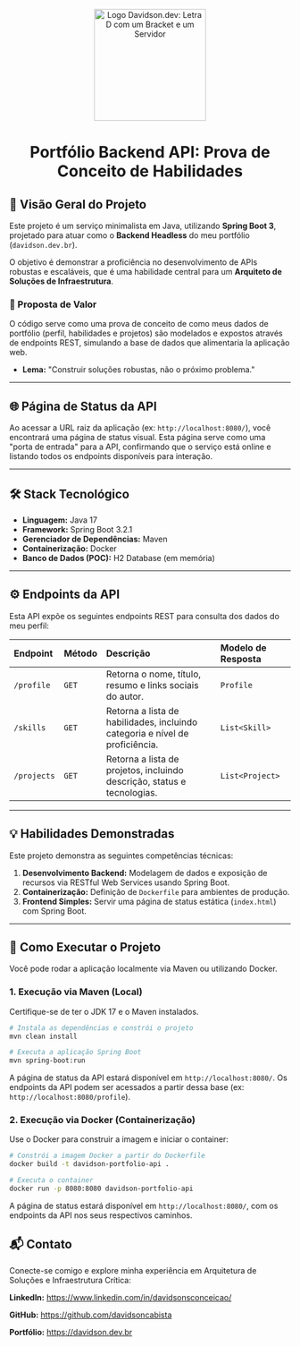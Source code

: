 <p align="center">
  <img src="./Gemini_Generated_Image_jfcutvjfcutvjfcu.jpg" alt="Logo Davidson.dev: Letra D com um Bracket e um Servidor" width="200"/>
  <h1 align="center">Portfólio Backend API: Prova de Conceito de Habilidades</h1>
</p>

## 🚀 Visão Geral do Projeto

Este projeto é um serviço minimalista em Java, utilizando **Spring Boot 3**, projetado para atuar como o **Backend Headless** do meu portfólio (`davidson.dev.br`).

O objetivo é demonstrar a proficiência no desenvolvimento de APIs robustas e escaláveis, que é uma habilidade central para um **Arquiteto de Soluções de Infraestrutura**.

### 🎯 Proposta de Valor

O código serve como uma prova de conceito de como meus dados de portfólio (perfil, habilidades e projetos) são modelados e expostos através de endpoints REST, simulando a base de dados que alimentaria la aplicação web.

* **Lema:** "Construir soluções robustas, não o próximo problema."

---

## 🌐 Página de Status da API

Ao acessar a URL raiz da aplicação (ex: `http://localhost:8080/`), você encontrará uma página de status visual. Esta página serve como uma "porta de entrada" para a API, confirmando que o serviço está online e listando todos os endpoints disponíveis para interação.

---

## 🛠️ Stack Tecnológico

* **Linguagem:** Java 17
* **Framework:** Spring Boot 3.2.1
* **Gerenciador de Dependências:** Maven
* **Containerização:** Docker
* **Banco de Dados (POC):** H2 Database (em memória)

---

## ⚙️ Endpoints da API

Esta API expõe os seguintes endpoints REST para consulta dos dados do meu perfil:

| Endpoint | Método | Descrição | Modelo de Resposta |
| :--- | :--- | :--- | :--- |
| `/profile` | `GET` | Retorna o nome, título, resumo e links sociais do autor. | `Profile` |
| `/skills` | `GET` | Retorna a lista de habilidades, incluindo categoria e nível de proficiência. | `List<Skill>` |
| `/projects` | `GET` | Retorna a lista de projetos, incluindo descrição, status e tecnologias. | `List<Project>` |

---

## 💡 Habilidades Demonstradas

Este projeto demonstra as seguintes competências técnicas:

1.  **Desenvolvimento Backend:** Modelagem de dados e exposição de recursos via RESTful Web Services usando Spring Boot.
2.  **Containerização:** Definição de `Dockerfile` para ambientes de produção.
3.  **Frontend Simples:** Servir uma página de status estática (`index.html`) com Spring Boot.

---

## 🚀 Como Executar o Projeto

Você pode rodar a aplicação localmente via Maven ou utilizando Docker.

### 1. Execução via Maven (Local)

Certifique-se de ter o JDK 17 e o Maven instalados.

```bash
# Instala as dependências e constrói o projeto
mvn clean install

# Executa a aplicação Spring Boot
mvn spring-boot:run
```
A página de status da API estará disponível em `http://localhost:8080/`. Os endpoints da API podem ser acessados a partir dessa base (ex: `http://localhost:8080/profile`).

### 2. Execução via Docker (Containerização)
Use o Docker para construir a imagem e iniciar o container:

```bash
# Constrói a imagem Docker a partir do Dockerfile
docker build -t davidson-portfolio-api .

# Executa o container
docker run -p 8080:8080 davidson-portfolio-api
```
A página de status estará disponível em `http://localhost:8080/`, com os endpoints da API nos seus respectivos caminhos.

## 📬 Contato
Conecte-se comigo e explore minha experiência em Arquitetura de Soluções e Infraestrutura Crítica:

**LinkedIn:** https://www.linkedin.com/in/davidsonsconceicao/

**GitHub:** https://github.com/davidsoncabista

**Portfólio:** https://davidson.dev.br
